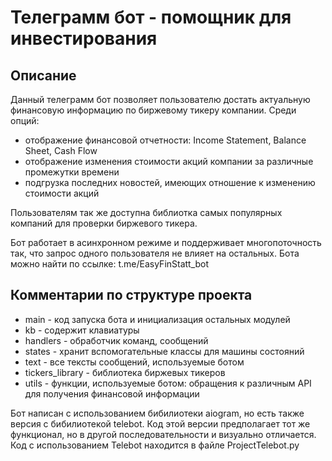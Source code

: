 # Телеграмм бот - помощник для инвестирования 

## Описание

Данный телеграмм бот позволяет пользователю достать актуальную финансовую информацию по биржевому тикеру компании.
Среди опций: 
 - отображение финансовой отчетности: Income Statement, Balance Sheet, Cash Flow
 - отображение изменения стоимости акций компании за различные промежутки времени
 - подгрузка последних новостей, имеющих отношение к изменению стоимости акций

Пользователям так же доступна библиотка самых популярных компаний для проверки биржевого тикера.

Бот работает в асинхронном режиме и поддерживает многопоточность так, что запрос одного пользователя не влияет на остальных. 
Бота можно найти по ссылке: t.me/EasyFinStatt_bot

## Комментарии по структуре проекта

- main - код запуска бота и инициализация остальных модулей
- kb - содержит клавиатуры
- handlers - обработчик команд, сообщений
- states - хранит вспомогательные классы для машины состояний
- text - все тексты сообщений, используемые ботом
- tickers_library - библиотека биржевых тикеров
- utils - функции, используемые ботом: обращения к различным API для получения финансовой информации

Бот написан с использованием бибилиотеки aiogram, но есть также версия с бибилиотекой telebot. Код этой версии предполагает тот же функционал, но в другой последовательности и визуально отличается. Код с использованием Telebot находится в файле ProjectTelebot.py
